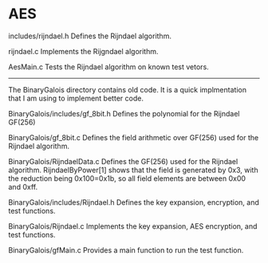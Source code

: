 AES
===

includes/rijndael.h
    Defines the Rijndael algorithm.

rijndael.c
    Implements the Rijgndael algorithm.

AesMain.c
    Tests the Rijndael algorithm on known test vetors.


-------------------------------------------------------------------
The BinaryGalois directory contains old code.  It is a quick
implmentation that I am using to implement better code.

BinaryGalois/includes/gf_8bit.h
    Defines the polynomial for the Rijndael GF(256)

BinaryGalois/gf_8bit.c
    Defines the field arithmetic over GF(256) used for the Rijndael algorithm.

BinaryGalois/RijndaelData.c
    Defines the GF(256) used for the Rijndael algorithm.  RijndaelByPower[1] shows
    that the field is generated by 0x3, with the reduction being 0x100=0x1b, so all
    field elements are between 0x00 and 0xff.

BinaryGalois/includes/Rijndael.h
    Defines the key expansion, encryption, and test functions.

BinaryGalois/Rijndael.c
    Implements the key expansion, AES encryption, and test functions.

BinaryGalois/gfMain.c
    Provides a main function to run the test function.


